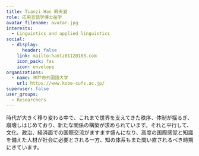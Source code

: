 ```yaml
---
title: Tianzi Han 韩天姿
role: 応用言語学博士在学
avatar_filename: avatar.jpg
interests:
  - Linguistics and applied linguistics
social:
  - display:
      header: false
    link: mailto:hantz0112@163.com
    icon_pack: fas
    icon: envelope
organizations:
  - name: 神戸市外国語大学
    url: https://www.kobe-cufs.ac.jp/
superuser: false
user_groups:
  - Researchers
---
```

時代が大きく移り変わる中で、これまで世界を支えてきた秩序、体制が揺るぎ、崩壊しはじめており、新たな関係の構築が求められています。それと平行して、文化、政治、経済面での国際交流がますます盛んになり、高度の国際感覚と知識を備えた人材が社会に必要とされる一方、知の体系もまた問い直されるべき時期にきています。
